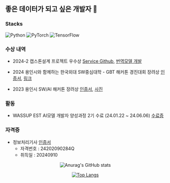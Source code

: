 <h2> 좋은 데이터가 되고 싶은 개발자 👋
</h2>


### Stacks
![Python](https://img.shields.io/badge/python-3670A0?style=for-the-badge&logo=python&logoColor=ffdd54)
![PyTorch](https://img.shields.io/badge/PyTorch-%23EE4C2C.svg?style=for-the-badge&logo=PyTorch&logoColor=white)
![TensorFlow](https://img.shields.io/badge/TensorFlow-%23FF6F00.svg?style=for-the-badge&logo=TensorFlow&logoColor=white)

### 수상 내역
- 2024-2 캡스톤설계 프로젝트 우수상 [Service Github](https://github.com/CapstoneDesign24-2), [번역모델 개발](https://github.com/LeeSY99/ai)

- 2024 용인시와 함께하는 한국외대 SW중심대학 - GBT 해커톤 경진대회 장려상
[인증서](https://github.com/LeeSY99/LeeSY99/blob/main/image/2024%20%EC%9A%A9%EC%9D%B8%EC%8B%9C%20%ED%97%A4%EC%BB%A4%ED%86%A4%20%EC%9D%B8%EC%A6%9D%EC%84%9C.pdf), [링크](https://www.hufs.ac.kr/hufs/11403/subview.do?enc=Zm5jdDF8QEB8JTJGYmJzJTJGaHVmcyUyRjIxODclMkYxOTgyNjAlMkZhcnRjbFZpZXcuZG8lM0ZwYWdlJTNEOCUyNnNyY2hDb2x1bW4lM0QlMjZzcmNoV3JkJTNEJTI2YmJzQ2xTZXElM0QlMjZiYnNPcGVuV3JkU2VxJTNEJTI2cmdzQmduZGVTdHIlM0QlMjZyZ3NFbmRkZVN0ciUzRCUyNmlzVmlld01pbmUlM0RmYWxzZSUyNnBhc3N3b3JkJTNEJTI2)

- 2023 용인시  SW/AI  해커톤 장려상 [인증서](https://github.com/LeeSY99/LeeSY99/blob/main/image/2023%20%EC%9A%A9%EC%9D%B8%EC%8B%9C%20%ED%95%B4%EC%BB%A4%ED%86%A4%20%EC%9D%B8%EC%A6%9D%EC%84%9C.pdf),  [사진](https://github.com/user-attachments/assets/03270945-6798-4213-a204-dd7c9aac485f)

### 활동
- WASSUP EST AI모델 개발자 양성과정 2기 수료 (24.01.22 ~ 24.06.06) [수료증](https://github.com/LeeSY99/LeeSY99/blob/main/image/EST%20%EC%88%98%EB%A3%8C%EC%A6%9D.pdf)

### 자격증 

- 정보처리기사 [인증서](https://github.com/LeeSY99/LeeSY99/blob/main/image/%EC%A0%95%EB%B3%B4%EC%B2%98%EB%A6%AC%EA%B8%B0%EC%82%AC%EC%9E%90%EA%B2%A9%EC%A6%9D.pdf)
    - 자격번호 : 24202090284Q
    - 취득일 : 20240910
    

<div align=center>

![Anurag's GitHub stats](https://github-readme-stats.vercel.app/api?username=LeeSY99&show_icons=true&theme=radical)

[![Top Langs](https://github-readme-stats.vercel.app/api/top-langs/?username=LeeSY99&layout=compact&theme=radical)](https://github.com/LeeSY99)



</div>


<!--
**LeeSY99/LeeSY99** is a ✨ _special_ ✨ repository because its `README.md` (this file) appears on your GitHub profile.



Here are some ideas to get you started:

- 🔭 I’m currently working on ...
- 🌱 I’m currently learning ...
- 👯 I’m looking to collaborate on ...
- 🤔 I’m looking for help with ...
- 💬 Ask me about ...
- 📫 How to reach me: ...
- 😄 Pronouns: ...
- ⚡ Fun fact: ...
-->

